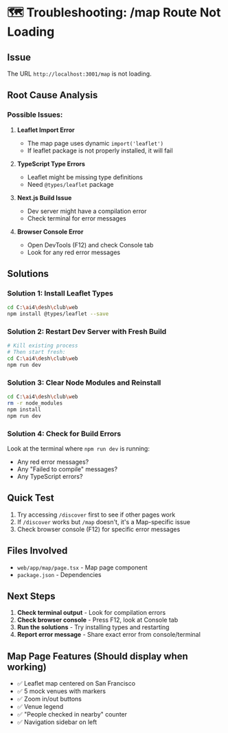 # 🗺️ Troubleshooting: /map Route Not Loading

## Issue
The URL `http://localhost:3001/map` is not loading.

## Root Cause Analysis

### Possible Issues:

1. **Leaflet Import Error**
   - The map page uses dynamic `import('leaflet')`
   - If leaflet package is not properly installed, it will fail

2. **TypeScript Type Errors**
   - Leaflet might be missing type definitions
   - Need `@types/leaflet` package

3. **Next.js Build Issue**
   - Dev server might have a compilation error
   - Check terminal for error messages

4. **Browser Console Error**
   - Open DevTools (F12) and check Console tab
   - Look for any red error messages

## Solutions

### Solution 1: Install Leaflet Types
```bash
cd C:\ai4\desh\club\web
npm install @types/leaflet --save
```

### Solution 2: Restart Dev Server with Fresh Build
```bash
# Kill existing process
# Then start fresh:
cd C:\ai4\desh\club\web
npm run dev
```

### Solution 3: Clear Node Modules and Reinstall
```bash
cd C:\ai4\desh\club\web
rm -r node_modules
npm install
npm run dev
```

### Solution 4: Check for Build Errors
Look at the terminal where `npm run dev` is running:
- Any red error messages?
- Any "Failed to compile" messages?
- Any TypeScript errors?

## Quick Test
1. Try accessing `/discover` first to see if other pages work
2. If `/discover` works but `/map` doesn't, it's a Map-specific issue
3. Check browser console (F12) for specific error messages

## Files Involved
- `web/app/map/page.tsx` - Map page component
- `package.json` - Dependencies

## Next Steps
1. **Check terminal output** - Look for compilation errors
2. **Check browser console** - Press F12, look at Console tab
3. **Run the solutions** - Try installing types and restarting
4. **Report error message** - Share exact error from console/terminal

## Map Page Features (Should display when working)
- ✅ Leaflet map centered on San Francisco
- ✅ 5 mock venues with markers
- ✅ Zoom in/out buttons
- ✅ Venue legend
- ✅ "People checked in nearby" counter
- ✅ Navigation sidebar on left
